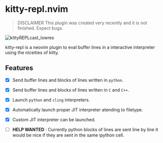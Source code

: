 
# kitty-repl.nvim


> DISCLAIMER This plugin was created very recently and it is not
finished. Expect bugs.

![kittyREPLcast_lowres](https://user-images.githubusercontent.com/41004396/130295132-bbffaca8-b9af-4e09-8afe-3e3d7accda03.gif)

kitty-repl is a neovim plugin to eval buffer lines in a
interactive interpreter using the niceities of kitty.


## Features
- [x] Send buffer lines and blocks of lines written in `python`.
- [x] Send buffer lines and blocks of lines written in `C` and `C++`.
- [x] Launch `python` and `cling` interpreters.
- [x] Automatically launch proper JIT interpreter atending to filetype.
- [x] Custom JIT interpreter can be launched. 
- [ ] **HELP WANTED** : Currently python blocks of lines are sent line by line
it would be nice if they are sent in the same ipython cell.


